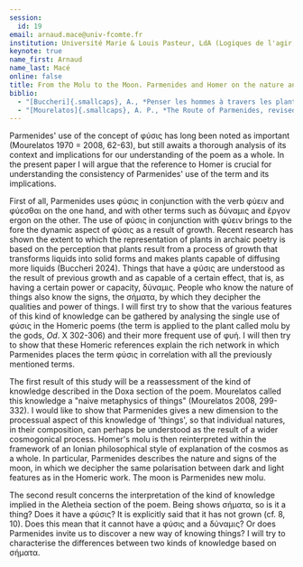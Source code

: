 ```yaml
---
session:
  id: 19
email: arnaud.mace@univ-fcomte.fr
institution: Université Marie & Louis Pasteur, LdA (Logiques de l'agir, UR 2274)
keynote: true
name_first: Arnaud
name_last: Macé
online: false
title: From the Molu to the Moon. Parmenides and Homer on the nature and power of things
biblio:
  - "[Buccheri]{.smallcaps}, A., *Penser les hommes à travers les plantes. Métaphores botaniques du corps et de la parenté dans la poésie grecque archaïque et classique*, Grenoble, Jérôme Millon, 2024."
  - "[Mourelatos]{.smallcaps}, A. P., *The Route of Parmenides, revised and expanded edition*, Las Vegas, Parmenides Publishing, 2008, LIX‑408 p."
---
```

Parmenides\' use of the concept of φύσις has long been noted as important (Mourelatos 1970 = 2008, 62-63), but still awaits a thorough analysis of its context and implications for our understanding of the poem as a whole. In the present paper I will argue that the reference to Homer is crucial for understanding the consistency of Parmenides\' use of the term and its implications.

First of all, Parmenides uses φύσις in conjunction with the verb φύειν and φύεσθαι on the one hand, and with other terms such as δύναμις and ἔργον ergon on the other. The use of φύσις in conjunction with φύειν brings to the fore the dynamic aspect of φύσις as a result of growth. Recent research has shown the extent to which the representation of plants in archaic poetry is based on the perception that plants result from a process of growth that transforms liquids into solid forms and makes plants capable of diffusing more liquids (Buccheri 2024). Things that have a φύσις are understood as the result of previous growth and as capable of a certain effect, that is, as having a certain power or capacity, δύναμις. People who know the nature of things also know the signs, the σήματα, by which they decipher the qualities and power of things. I will first try to show that the various features of this kind of knowledge can be gathered by analysing the single use of φύσις in the Homeric poems (the term is applied to the plant called molu by the gods, *Od*. X 302-306) and their more frequent use of φυή. I will then try to show that these Homeric references explain the rich network in which Parmenides places the term φύσις in correlation with all the previously mentioned terms.

The first result of this study will be a reassessment of the kind of knowledge described in the Doxa section of the poem. Mourelatos called this knowledge a \"naive metaphysics of things\" (Mourelatos 2008, 299-332). I would like to show that Parmenides gives a new dimension to the processual aspect of this knowledge of \'things\', so that individual natures, in their composition, can perhaps be understood as the result of a wider cosmogonical process. Homer\'s molu is then reinterpreted within the framework of an Ionian philosophical style of explanation of the cosmos as a whole. In particular, Parmenides describes the nature and signs of the moon, in which we decipher the same polarisation between dark and light features as in the Homeric work. The moon is Parmenides new molu.

The second result concerns the interpretation of the kind of knowledge implied in the Aletheia section of the poem. Being shows σήματα, so is it a thing? Does it have a φύσις? It is explicitly said that it has not grown (cf. 8, 10). Does this mean that it cannot have a φύσις and a δύναμις? Or does Parmenides invite us to discover a new way of knowing things? I will try to characterise the differences between two kinds of knowledge based on σήματα.

